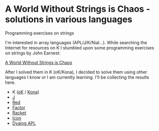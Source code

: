 # A World Without Strings is Chaos - solutions in various languages
Programming exercises on strings

I'm interested in array languages (APL/J/K/Nial...). While searching the Internet for resources on K I stumbled upon some programming exercises on strings by John Earnest:

[A World Without Strings is Chaos](http://beyondloom.com/blog/strings.html)

After I solved them in K (oK/Kona), I decided to solve them using other languages I know or I am currenlty learning. I'll be collecting the results here.


* K ([oK](https://github.com/JohnEarnest/ok) / [Kona](https://github.com/kevinlawler/kona))
* [J](https://www.jsoftware.com/#/README)
* [Red](https://www.red-lang.org/)
* [Factor](https://factorcode.org/)
* [Racket](https://racket-lang.org/)
* [Icon](https://www2.cs.arizona.edu/icon/)
* [Dyalog APL](https://www.dyalog.com/)
